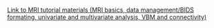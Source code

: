 [Link to MRI tutorial materials (MRI basics, data management/BIDS formating, univariate and multivariate analysis, VBM and connectivity)](https://drive.switch.ch/index.php/s/OsNWFebnmE8u6jn)
